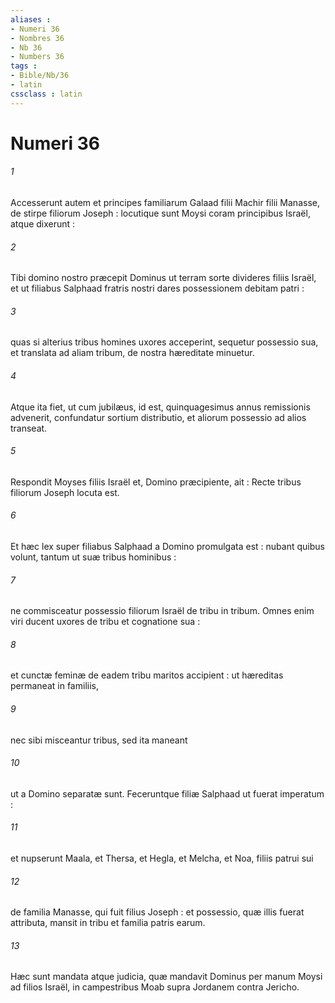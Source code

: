 ```yaml
---
aliases : 
- Numeri 36
- Nombres 36
- Nb 36
- Numbers 36
tags : 
- Bible/Nb/36
- latin
cssclass : latin
---
```


# Numeri 36

###### 1
Accesserunt autem et principes familiarum Galaad filii Machir filii Manasse, de stirpe filiorum Joseph : locutique sunt Moysi coram principibus Israël, atque dixerunt :
###### 2
Tibi domino nostro præcepit Dominus ut terram sorte divideres filiis Israël, et ut filiabus Salphaad fratris nostri dares possessionem debitam patri :
###### 3
quas si alterius tribus homines uxores acceperint, sequetur possessio sua, et translata ad aliam tribum, de nostra hæreditate minuetur.
###### 4
Atque ita fiet, ut cum jubilæus, id est, quinquagesimus annus remissionis advenerit, confundatur sortium distributio, et aliorum possessio ad alios transeat.
###### 5
Respondit Moyses filiis Israël et, Domino præcipiente, ait : Recte tribus filiorum Joseph locuta est.
###### 6
Et hæc lex super filiabus Salphaad a Domino promulgata est : nubant quibus volunt, tantum ut suæ tribus hominibus :
###### 7
ne commisceatur possessio filiorum Israël de tribu in tribum. Omnes enim viri ducent uxores de tribu et cognatione sua :
###### 8
et cunctæ feminæ de eadem tribu maritos accipient : ut hæreditas permaneat in familiis,
###### 9
nec sibi misceantur tribus, sed ita maneant
###### 10
ut a Domino separatæ sunt. Feceruntque filiæ Salphaad ut fuerat imperatum :
###### 11
et nupserunt Maala, et Thersa, et Hegla, et Melcha, et Noa, filiis patrui sui
###### 12
de familia Manasse, qui fuit filius Joseph : et possessio, quæ illis fuerat attributa, mansit in tribu et familia patris earum.
###### 13
Hæc sunt mandata atque judicia, quæ mandavit Dominus per manum Moysi ad filios Israël, in campestribus Moab supra Jordanem contra Jericho.
